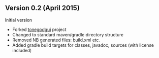 Version 0.2 (April 2015)
-------------------------------------

Initial version

* Forked [tonegodgui][tonegodgui] project
* Changed to standard maven/gradle directory structure
* Removed NB generated files: build.xml etc.
* Added gradle build targets for classes, javadoc, sources (with license included)

[tonegodgui]:https://code.google.com/p/tonegodgui/